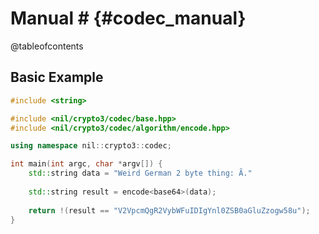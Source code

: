 # Manual # {#codec_manual}

@tableofcontents

## Basic Example

```cpp
#include <string>

#include <nil/crypto3/codec/base.hpp>
#include <nil/crypto3/codec/algorithm/encode.hpp>

using namespace nil::crypto3::codec;

int main(int argc, char *argv[]) {
    std::string data = "Weird German 2 byte thing: Ã."
    
    std::string result = encode<base64>(data);
    
    return !(result == "V2VpcmQgR2VybWFuIDIgYnl0ZSB0aGluZzogw58u");
}
```